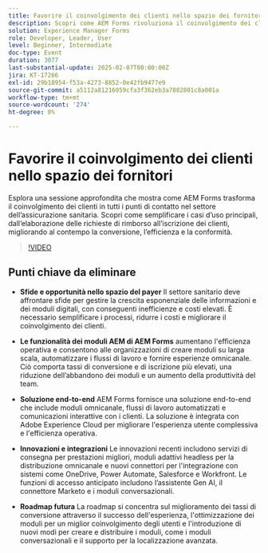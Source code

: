 ```yaml
---
title: Favorire il coinvolgimento dei clienti nello spazio dei fornitori
description: Scopri come AEM Forms rivoluziona il coinvolgimento dei clienti nel settore dell’assicurazione sanitaria semplificando l’elaborazione delle richieste di rimborso e l’iscrizione dei clienti, migliorando la conversione, l’efficienza e la conformità.
solution: Experience Manager Forms
role: Developer, Leader, User
level: Beginner, Intermediate
doc-type: Event
duration: 3077
last-substantial-update: 2025-02-07T00:00:00Z
jira: KT-17266
exl-id: 29b18954-f53a-4273-8852-0e42fb9477e9
source-git-commit: a5112a81216059cfa3f362eb3a7882801c8a001a
workflow-type: tm+mt
source-wordcount: '274'
ht-degree: 0%

---
```


# Favorire il coinvolgimento dei clienti nello spazio dei fornitori

Esplora una sessione approfondita che mostra come AEM Forms trasforma il coinvolgimento dei clienti in tutti i punti di contatto nel settore dell’assicurazione sanitaria. Scopri come semplificare i casi d’uso principali, dall’elaborazione delle richieste di rimborso all’iscrizione dei clienti, migliorando al contempo la conversione, l’efficienza e la conformità.

>[!VIDEO](https://video.tv.adobe.com/v/3444127/?learn=on&enablevpops)

## Punti chiave da eliminare

* **Sfide e opportunità nello spazio del payer** Il settore sanitario deve affrontare sfide per gestire la crescita esponenziale delle informazioni e dei moduli digitali, con conseguenti inefficienze e costi elevati. È necessario semplificare i processi, ridurre i costi e migliorare il coinvolgimento dei clienti.

* **Le funzionalità dei moduli AEM di AEM Forms** aumentano l&#39;efficienza operativa e consentono alle organizzazioni di creare moduli su larga scala, automatizzare i flussi di lavoro e fornire esperienze omnicanale. Ciò comporta tassi di conversione e di iscrizione più elevati, una riduzione dell’abbandono dei moduli e un aumento della produttività del team.

* **Soluzione end-to-end** AEM Forms fornisce una soluzione end-to-end che include moduli omnicanale, flussi di lavoro automatizzati e comunicazioni interattive con i clienti. La soluzione è integrata con Adobe Experience Cloud per migliorare l&#39;esperienza utente complessiva e l&#39;efficienza operativa.

* **Innovazioni e integrazioni** Le innovazioni recenti includono servizi di consegna per prestazioni migliori, moduli adattivi headless per la distribuzione omnicanale e nuovi connettori per l&#39;integrazione con sistemi come OneDrive, Power Automate, Salesforce e Workfront. Le funzioni di accesso anticipato includono l’assistente Gen AI, il connettore Marketo e i moduli conversazionali.

* **Roadmap futura** La roadmap si concentra sul miglioramento dei tassi di conversione attraverso il successo dell&#39;esperienza, l&#39;ottimizzazione dei moduli per un miglior coinvolgimento degli utenti e l&#39;introduzione di nuovi modi per creare e distribuire i moduli, come i moduli conversazionali e il supporto per la localizzazione avanzata.
